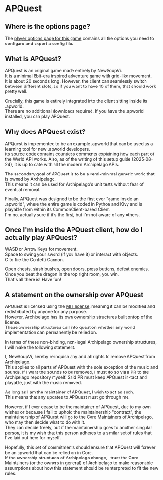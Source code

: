 # APQuest

## Where is the options page?

The [player options page for this game](../player-options) contains all the options you need to configure and export a
config file.

## What is APQuest?

APQuest is an original game made entirely by NewSoupVi.  
It is a minimal 8bit-era inspired adventure game with grid-like movement.  
It is about 20 seconds long. However, the client can seamlessly switch between different slots, so if you want to have 10 of them, that should work pretty well.

Crucially, this game is entirely integrated into the client sitting inside its .apworld.  
There are no additional downloads required. If you have the .apworld installed, you can play APQuest.

## Why does APQuest exist?

APQuest is implemented to be an example .apworld that can be used as a learning tool for new .apworld developers.  
Its [source code](https://github.com/NewSoupVi/Archipelago/tree/apquest/worlds/apquest)
contains countless comments explaining how each part of the World API works.
Also, as of the writing of this setup guide (2025-08-24), it is up to date with all the modern Archipelago APIs.

The secondary goal of APQuest is to be a semi-minimal generic world that is owned by Archipelago.  
This means it can be used for Archipelago's unit tests without fear of eventual removal.

Finally, APQuest was designed to be the first ever "game inside an .apworld",
where the entire game is coded in Python and Kivy and is playable from within its CommonClient-based Client.  
I'm not actually sure if it's the first, but I'm not aware of any others.

## Once I'm inside the APQuest client, how do I actually play APQuest?

WASD or Arrow Keys for movement.  
Space to swing your sword (if you have it) or interact with objects.  
C to fire the Confetti Cannon.

Open chests, slash bushes, open doors, press buttons, defeat enemies.  
Once you beat the dragon in the top right room, you win.  
That's all there is! Have fun!

## A statement on the ownership over APQuest

APQuest is licensed using the [MIT license](https://opensource.org/license/mit),
meaning it can be modified and redistributed by anyone for any purpose.  
However, Archipelago has its own ownership structures built ontop of the license.  
These ownership structures call into question whether any world implementation can permanently be relied on.

In terms of these non-binding, non-legal Archipelago ownership structures, I will make the following statement.

I, NewSoupVi, hereby relinquish any and all rights to remove APQuest from Archipelago.  
This applies to all parts of APQuest with the sole exception of the music and sounds.
If I want the sounds to be removed, I must do so via a PR to the Archipelago repository myself.
Said PR must keep APQuest in-tact and playable, just with the music removed.

As long as I am the maintainer of APQuest, I wish to act as such.  
This means that any updates to APQuest must go through me.

However, if I ever cease to be the maintainer of APQuest,
due to my own wishes or because I fail to uphold the maintainership "contract",
the maintainership of APQuest will go to the Core Maintainers of Archipelago, who may then decide what to do with it.  
They can decide freely, but if the maintainership goes to another singular person,
it is my wish that this person adheres to a similar set of rules that I've laid out here for myself.

Hopefully, this set of commitments should ensure that APQuest will forever be an apworld that can be relied on in Core.  
If the ownership structures of Archipelago change,
I trust the Core Maintainers (or the owners in general) of Archipelago to make reasonable assumptions
about how this statement should be reinterpreted to fit the new rules.
